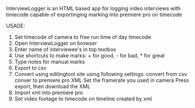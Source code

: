 InterviewLogger is an HTML based app for logging video interviews with timecode capable of exportinging marking into premiere pro on timecode

USAGE: 
1. Set timecode of camera to free run time of day timecode
2. Open InterviewLogger on browser
3. Enter name of interviewee's in top textbox
4. Use shortcuts to make marks: + for good, - for bad, * for great
5. Type notes for manual marks
6. Export to csv
7. Convert using editingtool site using following settings:
    convert from csv
    conver to premiere pro XML
    Set the framerate you used in camera
    Press export, then download the XML
9. Import xml into premiere pro
10. Set video footage to timecode on timeline created by xml
